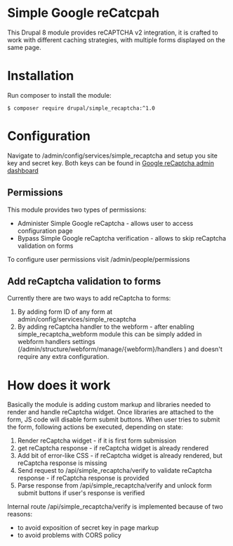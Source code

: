 # Simple Google reCatcpah
This Drupal 8 module provides reCAPTCHA v2 integration, it is crafted to work with different caching strategies, with multiple forms displayed on the same page.

# Installation 
Run composer to install the module:
```
$ composer require drupal/simple_recaptcha:^1.0
```

# Configuration 
Navigate to /admin/config/services/simple_recaptcha and setup you site key and secret key. 
Both keys can be found in [Google reCaptcha admin dashboard](https://www.google.com/recaptcha/admin/)

## Permissions 
This module provides two types of permissions:
* Administer Simple Google reCaptcha - allows user to access configuration page 
* Bypass Simple Google reCaptcha verification - allows to skip reCaptcha validation on forms 

To configure user permissions visit /admin/people/permissions

## Add reCaptcha validation to forms 
Currently there are two ways to add reCaptcha to forms: 
1. By adding form ID of any form at admin/config/services/simple_recaptcha
2. By adding reCaptcha handler to the webform - after enabling simple_recaptcha_webform module this can be simply added in webform handlers settings (/admin/structure/webform/manage/{webform}/handlers ) and doesn't require any extra configuration.

# How does it work 
Basically the module is adding custom markup and libraries needed to render and handle reCaptcha widget.
Once libraries are attached to the form, JS code will disable form submit buttons. 
When user tries to submit the form, following actions be executed, depending on state: 
1. Render reCaptcha widget - if it is first form submission 
2. get reCaptcha response - if reCaptcha widget is already rendered 
3. Add bit of error-like CSS - if reCaptcha widget is already rendered, but reCaptcha response is missing 
4. Send request to /api/simple_recaptcha/verify to validate reCaptcha response - if reCaptcha response is provided
5. Parse response from /api/simple_recaptcha/verify and unlock form submit buttons if user's response is verified 

Internal route /api/simple_recaptcha/verify is implemented because of two reasons:
* to avoid exposition of secret key in page markup
* to avoid problems with CORS policy 
